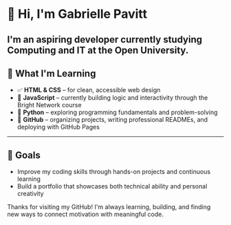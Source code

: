 # 👋 Hi, I'm Gabrielle Pavitt

I'm an aspiring developer currently studying **Computing and IT** at the **Open University**. 
---

## 🚀 What I'm Learning

- ✅ **HTML & CSS** – for clean, accessible web design  
- 🔄 **JavaScript** – currently building logic and interactivity through the Bright Network course  
- 🐍 **Python** – exploring programming fundamentals and problem-solving  
- 📁 **GitHub** – organizing projects, writing professional READMEs, and deploying with GitHub Pages  

---

## 🎯 Goals

- Improve my coding skills through hands-on projects and continuous learning  
- Build a portfolio that showcases both technical ability and personal creativity  

Thanks for visiting my GitHub! I'm always learning, building, and finding new ways to connect motivation with meaningful code.



